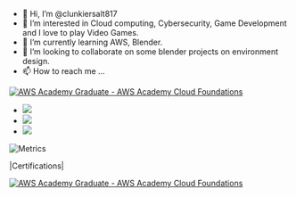 - 👋 Hi, I’m @clunkiersalt817
- 👀 I’m interested in Cloud computing, Cybersecurity, Game Development and I love to play Video Games.
- 🌱 I’m currently learning AWS, Blender.
- 💞️ I’m looking to collaborate on some blender projects on environment design.
- 📫 How to reach me ...

<!--START_SECTION:badges-->
[![AWS Academy Graduate - AWS Academy Cloud Foundations](https://images.credly.com/size/110x110/images/ead0ef07-6071-4c96-a79f-27bb32c4be93/AWS-Academy-Graduate-Badge-Foundational.png)](http://www.credly.com/badges/0ba4f650-7f83-41f9-af52-06073d8c9b21 "AWS Academy Graduate - AWS Academy Cloud Foundations")
<!--END_SECTION:badges-->

- <a href="https://twitter.com/intent/follow?screen_name=clunkiersalt817"><img src="https://img.shields.io/twitter/url?logo=twitter&style=for-the-badge&url=https%3A%2F%2Ftwitter.com%2Fintent%2Ffollow%3Fscreen_name%3Dclunkiersalt817"></a>
- <a href="https://www.linkedin.com/in/clunkiersalt817/"><img src="https://img.shields.io/badge/linkedin-%230077B5.svg?style=for-the-badge&logo=linkedin&logoColor=white"></a>
- <a href="mailto:kshitizsharmajbp@gmail.com"><img src="https://img.shields.io/badge/Gmail-D14836?style=for-the-badge&logo=gmail&logoColor=white"></a>

![Metrics](https://metrics.lecoq.io/clunkiersalt817?template=classic&languages=1&people=1&achievements=1&languages.limit=8&languages.sections=most-used&languages.colors=github&languages.threshold=0%25&languages.indepth=false&languages.categories=markup%2C%20programming&languages.recent.categories=markup%2C%20programming&languages.recent.load=300&languages.recent.days=14&people.limit=24&people.size=28&people.types=followers%2C%20following&people.identicons=false&people.shuffle=false&achievements.threshold=C&achievements.secrets=true&achievements.display=detailed&achievements.limit=0&config.timezone=Asia%2FCalcutta)

|Certifications|

<!--START_SECTION:badges-->
[![AWS Academy Graduate - AWS Academy Cloud Foundations](https://images.credly.com/size/110x110/images/ead0ef07-6071-4c96-a79f-27bb32c4be93/AWS-Academy-Graduate-Badge-Foundational.png)](http://www.credly.com/badges/0ba4f650-7f83-41f9-af52-06073d8c9b21 "AWS Academy Graduate - AWS Academy Cloud Foundations")
<!--END_SECTION:badges-->

<!---
clunkiersalt817/clunkiersalt817 is a ✨ special ✨ repository because its `README.md` (this file) appears on your GitHub profile.
You can click the Preview link to take a look at your changes.
--->
